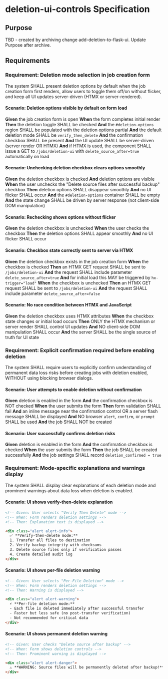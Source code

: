 # deletion-ui-controls Specification

## Purpose
TBD - created by archiving change add-deletion-to-flask-ui. Update Purpose after archive.
## Requirements
### Requirement: Deletion mode selection in job creation form

The system SHALL present deletion options by default when the job creation form first renders, allow users to toggle them off/on without flicker, and keep all UI updates server-driven (HTMX or server-rendered).

#### Scenario: Deletion options visible by default on form load
**Given** the job creation form is open
**When** the form completes initial render
**Then** the deletion toggle SHALL be checked
**And** the `#deletion-options` region SHALL be populated with the deletion options partial
**And** the default deletion mode SHALL be `verify_then_delete`
**And** the confirmation checkbox SHALL be present
**And** the UI update SHALL be server-driven (server render OR HTMX)
**And** if HTMX is used, the component SHALL issue a GET to `/jobs/deletion-ui` with `delete_source_after=true` automatically on load

#### Scenario: Unchecking deletion checkbox clears options smoothly
**Given** the deletion checkbox is checked
**And** deletion options are visible
**When** the user unchecks the "Delete source files after successful backup" checkbox
**Then** deletion options SHALL disappear smoothly
**And** no UI flicker SHALL occur
**And** the `#deletion-options` container SHALL be empty
**And** the state change SHALL be driven by server response (not client-side DOM manipulation)

#### Scenario: Rechecking shows options without flicker
**Given** the deletion checkbox is unchecked
**When** the user checks the checkbox
**Then** the deletion options SHALL appear smoothly
**And** no UI flicker SHALL occur

#### Scenario: Checkbox state correctly sent to server via HTMX
**Given** the deletion checkbox exists in the job creation form
**When** the checkbox is checked
**Then** an HTMX GET request SHALL be sent to `/jobs/deletion-ui`
**And** the request SHALL include parameter `delete_source_after=true`
**And** for initial load this MAY be triggered by `hx-trigger="load"`
**When** the checkbox is unchecked
**Then** an HTMX GET request SHALL be sent to `/jobs/deletion-ui`
**And** the request SHALL include parameter `delete_source_after=false`

#### Scenario: No race condition between HTMX and JavaScript
**Given** the deletion checkbox uses HTMX attributes
**When** the checkbox state changes or initial load occurs
**Then** ONLY the HTMX mechanism or server render SHALL control UI updates
**And** NO client-side DOM manipulation SHALL occur
**And** the server SHALL be the single source of truth for UI state

### Requirement: Explicit confirmation required before enabling deletion
The system SHALL require users to explicitly confirm understanding of permanent data loss risks before creating jobs with deletion enabled, WITHOUT using blocking browser dialogs.

#### Scenario: User attempts to enable deletion without confirmation
**Given** deletion is enabled in the form
**And** the confirmation checkbox is NOT checked
**When** the user submits the form
**Then** form validation SHALL fail
**And** an inline message near the confirmation control OR a server flash message SHALL be displayed
**And** NO browser `alert`, `confirm`, or `prompt` SHALL be used
**And** the job SHALL NOT be created

#### Scenario: User successfully confirms deletion risks
**Given** deletion is enabled in the form
**And** the confirmation checkbox is checked
**When** the user submits the form
**Then** the job SHALL be created successfully
**And** the job settings SHALL record `deletion_confirmed = true`

### Requirement: Mode-specific explanations and warnings display
The system SHALL display clear explanations of each deletion mode and prominent warnings about data loss when deletion is enabled.

#### Scenario: UI shows verify-then-delete explanation
```html
<!-- Given: User selects "Verify Then Delete" mode -->
<!-- When: Form renders deletion settings -->
<!-- Then: Explanation text is displayed -->

<div class="alert alert-info">
  ✅ **Verify-then-delete mode:**
  1. Transfer all files to destination
  2. Verify backup integrity with checksums
  3. Delete source files only if verification passes
  4. Create detailed audit log
</div>
```

#### Scenario: UI shows per-file deletion warning
```html
<!-- Given: User selects "Per-File Deletion" mode -->
<!-- When: Form renders deletion settings -->
<!-- Then: Warning is displayed -->

<div class="alert alert-warning">
  ⚡ **Per-file deletion mode:**
  - Each file is deleted immediately after successful transfer
  - Faster but less safe (no post-transfer verification)
  - Not recommended for critical data
</div>
```

#### Scenario: UI shows permanent deletion warning
```html
<!-- Given: User checks "Delete source after backup" -->
<!-- When: Form shows deletion controls -->
<!-- Then: Prominent warning is displayed -->

<div class="alert alert-danger">
  ⚠️ **WARNING: Source files will be permanently deleted after backup!**
</div>
```

